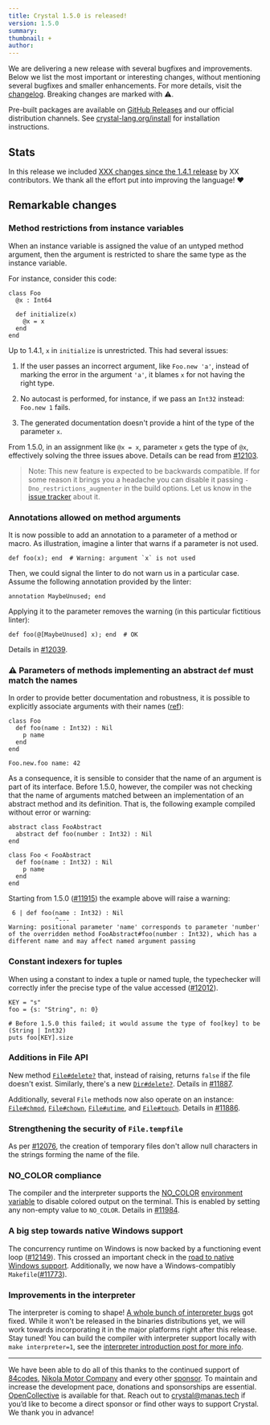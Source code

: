 ```yaml
---
title: Crystal 1.5.0 is released!
version: 1.5.0
summary:
thumbnail: +
author:
---
```


We are delivering a new release with several bugfixes and improvements. Below we list the most important or interesting changes, without mentioning several bugfixes and smaller enhancements. For more details, visit the [changelog](https://github.com/crystal-lang/crystal/releases/tag/1.5.0). Breaking changes are marked with ⚠️.

Pre-built packages are available on [GitHub Releases](https://github.com/crystal-lang/crystal/releases/tag/1.5.0) and our official distribution channels.
See [crystal-lang.org/install](https://crystal-lang.org/install/) for installation instructions.

## Stats

In this release we included [XXX changes since the 1.4.1 release](https://github.com/crystal-lang/crystal/pulls?q=is%3Apr+milestone%3A1.5.0) by XX contributors. We thank all the effort put into improving the language! ❤️

## Remarkable changes

### Method restrictions from instance variables

When an instance variable is assigned the value of an untyped method argument, then the argument is restricted to share the same type as the instance variable.

For instance, consider this code:

```crystal
class Foo
  @x : Int64

  def initialize(x)
    @x = x
  end
end
```

Up to 1.4.1, `x` in `initialize` is unrestricted. This had several issues:

 1. If the user passes an incorrect argument, like `Foo.new 'a'`, instead of marking the error in the argument `'a'`, it blames `x` for not having the right type.

 2. No autocast is performed, for instance, if we pass an `Int32` instead: `Foo.new 1` fails.

 3. The generated documentation doesn't provide a hint of the type of the parameter `x`.

From 1.5.0, in an assignment like `@x = x`, parameter `x` gets the type of `@x`, effectively solving the three issues above. Details can be read from [#12103](https://github.com/crystal-lang/crystal/pull/12103).

> Note: This new feature is expected to be backwards compatible. If for some reason it brings you a headache you can disable it passing `-Dno_restrictions_augmenter` in the build options. Let us know in the [issue tracker](https://github.com/crystal-lang/crystal/issues) about it.

### Annotations allowed on method arguments

It is now possible to add an annotation to a parameter of a method or macro. As illustration, imagine a linter that warns if a parameter is not used.

```crystal
def foo(x); end  # Warning: argument `x` is not used
```

Then, we could signal the linter to do not warn us in a particular case. Assume the following annotation provided by the linter:

```crystal
annotation MaybeUnused; end
```

Applying it to the parameter removes the warning (in this particular fictitious linter):

```crystal
def foo(@[MaybeUnused] x); end  # OK
```

Details in [#12039](https://github.com/crystal-lang/crystal/issues/12039).

### ⚠️ Parameters of methods implementing an abstract `def` must match the names

In order to provide better documentation and robustness, it is possible to explicitly associate arguments with their names ([ref](https://crystal-lang.org/reference/1.4/syntax_and_semantics/default_and_named_arguments.html#named-arguments)):

```crystal
class Foo
  def foo(name : Int32) : Nil
    p name
  end
end

Foo.new.foo name: 42
```

As a consequence, it is sensible to consider that the name of an argument is part of its interface. Before 1.5.0, however, the compiler was not checking that the name of arguments matched between an implementation of an abstract method and its definition. That is, the following example compiled without error or warning:

```crystal
abstract class FooAbstract
  abstract def foo(number : Int32) : Nil
end

class Foo < FooAbstract
  def foo(name : Int32) : Nil
    p name
  end
end
```

Starting from 1.5.0 ([#11915](https://github.com/crystal-lang/crystal/pull/11915)) the example above will raise a warning:

```
 6 | def foo(name : Int32) : Nil
             ^---
Warning: positional parameter 'name' corresponds to parameter 'number' of the overridden method FooAbstract#foo(number : Int32), which has a different name and may affect named argument passing
```

### Constant indexers for tuples

When using a constant to index a tuple or named tuple, the typechecker will correctly infer the precise type of the value accessed ([#12012](https://github.com/crystal-lang/crystal/pull/12012)).

```crystal
KEY = "s"
foo = {s: "String", n: 0}

# Before 1.5.0 this failed; it would assume the type of foo[key] to be (String | Int32)
puts foo[KEY].size
```

### Additions in File API

New method [`File#delete?`](https://crystal-lang.org/api/1.5.0/File.html#delete%3F%28path%3APath%7CString%29%3ABool-class-method) that, instead of raising, returns `false` if the file doesn't exist. Similarly, there's a new [`Dir#delete?`](https://crystal-lang.org/api/1.5.0/Dir.html#delete?(path:Path|String):Bool-class-method). Details in [#11887](https://github.com/crystal-lang/crystal/pull/11887).

Additionally, several `File` methods now also operate on an instance: [`File#chmod`](https://crystal-lang.org/api/master/File.html#chmod%28permissions%3AInt%7CPermissions%29%3ANil-instance-method), [`File#chown`](https://crystal-lang.org/api/master/File.html#chown%28uid%3AInt%3D-1%2Cgid%3AInt%3D-1%29%3ANil-instance-method), [`File#utime`](https://crystal-lang.org/api/master/File.html#utime%28atime%3ATime%2Cmtime%3ATime%29%3ANil-instance-method), and [`File#touch`](https://crystal-lang.org/api/master/File.html#touch%28time%3ATime%3DTime.utc%29%3ANil-instance-method). Details in [#11886](https://github.com/crystal-lang/crystal/pull/11886).

### Strengthening the security of `File.tempfile`

As per [#12076](https://github.com/crystal-lang/crystal/pull/12076), the creation of temporary files don't allow null characters in the strings forming the name of the file.

### NO_COLOR compliance

The compiler and the interpreter supports the [NO_COLOR](https://no-color.org) [environment variable](https://crystal-lang.org/syntax_semantics/) to disable colored output on the terminal. This is enabled by setting any non-empty value to `NO_COLOR`. Details in [#11984](https://github.com/crystal-lang/crystal/pull/11984).

### A big step towards native Windows support

The concurrency runtime on Windows is now backed by a functioning event loop ([#12149](https://github.com/crystal-lang/crystal/pull/12149)).
This crossed an important check in the [road to native Windows support](https://github.com/crystal-lang/crystal/issues/5430). Additionally, we now have a Windows-compatibly `Makefile`([#11773](https://github.com/crystal-lang/crystal/pull/11773)).

### Improvements in the interpreter

The interpreter is coming to shape! [A whole bunch of interpreter bugs](https://github.com/crystal-lang/crystal/pulls?q=is%3Apr+sort%3Aupdated-desc+milestone%3A1.5.0+label%3Atopic%3Acompiler%3Ainterpreter) got fixed.
While it won't be released in the binaries distributions yet, we will work towards incorporating it in the major platforms right after this release. Stay tuned!
You can build the compiler with interpreter support locally with `make interpreter=1`, see the [interpreter introduction post for more info](https://crystal-lang.org/2021/12/29/crystal-i.html).

---

We have been able to do all of this thanks to the continued support of [84codes](https://www.84codes.com/), [Nikola Motor Company](https://nikolamotor.com/) and every other [sponsor](/sponsors). To maintain and increase the development pace, donations and sponsorships are essential. [OpenCollective](https://opencollective.com/crystal-lang) is available for that. Reach out to [crystal@manas.tech](mailto:crystal@manas.tech) if you’d like to become a direct sponsor or find other ways to support Crystal. We thank you in advance!
